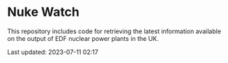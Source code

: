 # Nuke Watch

This repository includes code for retrieving the latest information available on the output of EDF nuclear power plants in the UK.

Last updated: 2023-07-11 02:17